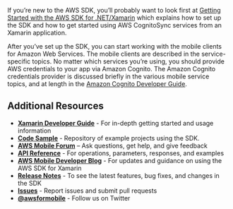 If you’re new to the AWS SDK, you’ll probably want to look first at [Getting Started with the AWS SDK for .NET/Xamarin](http://docs.aws.amazon.com/mobile/sdkforxamarin/developerguide/) which explains how to set up the SDK and how to get started using AWS CognitoSync services from an Xamarin application.

After you’ve set up the SDK, you can start working with the mobile clients for Amazon Web Services. The mobile clients are described in the service-specific topics. No matter which services you’re using, you should provide AWS credentials to your app via Amazon Cognito. The Amazon Cognito credentials provider is discussed briefly in the various mobile service topics, and at length in the [Amazon Cognito Developer Guide](http://docs.aws.amazon.com/cognito/devguide/).


## Additional Resources

- [**Xamarin Developer Guide**](http://docs.aws.amazon.com/mobile/sdkforxamarin/developerguide/) - For in-depth getting started and usage information
- [**Code Sample**](https://github.com/awslabs/aws-sdk-net-samples) - Repository of example projects using the SDK.
- [**AWS Mobile Forum**](https://forums.aws.amazon.com/forum.jspa?forumID=88) – Ask questions, get help, and give feedback
- [**API Reference**](http://docs.aws.amazon.com/sdkfornet/latest/apidocs/Index.html) - For operations, parameters, responses, and examples
- [**AWS Mobile Developer Blog**](http://mobile.awsblog.com/) - For updates and guidance on using the AWS SDK for Xamarin
- [**Release Notes**](https://aws.amazon.com/releasenotes/.NET) - To see the latest features, bug fixes, and changes in the SDK
- [**Issues**](https://github.com/aws/aws-sdk-net/issues)  - Report issues and submit pull requests
- [**@awsformobile**](https://twitter.com/awsformobile) - Follow us on Twitter